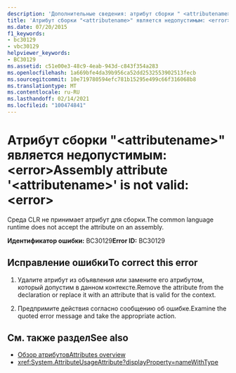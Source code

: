 ```yaml
---
description: 'Дополнительные сведения: атрибут сборки " <attributename> " является недопустимым: <error>'
title: 'Атрибут сборки "<attributename>" является недопустимым: <error>'
ms.date: 07/20/2015
f1_keywords:
- bc30129
- vbc30129
helpviewer_keywords:
- BC30129
ms.assetid: c51e00e3-48c9-4eab-943d-c843f354a283
ms.openlocfilehash: 1a669bfe4da39b956ca52dd2532553902513fecb
ms.sourcegitcommit: 10e719780594efc781b15295e499c66f316068b8
ms.translationtype: MT
ms.contentlocale: ru-RU
ms.lasthandoff: 02/14/2021
ms.locfileid: "100474841"
---
```

# <a name="assembly-attribute-attributename-is-not-valid-error"></a><span data-ttu-id="74dd7-103">Атрибут сборки "\<attributename>" является недопустимым: \<error></span><span class="sxs-lookup"><span data-stu-id="74dd7-103">Assembly attribute '\<attributename>' is not valid: \<error></span></span>

<span data-ttu-id="74dd7-104">Среда CLR не принимает атрибут для сборки.</span><span class="sxs-lookup"><span data-stu-id="74dd7-104">The common language runtime does not accept the attribute on an assembly.</span></span>

<span data-ttu-id="74dd7-105">**Идентификатор ошибки:** BC30129</span><span class="sxs-lookup"><span data-stu-id="74dd7-105">**Error ID:** BC30129</span></span>

## <a name="to-correct-this-error"></a><span data-ttu-id="74dd7-106">Исправление ошибки</span><span class="sxs-lookup"><span data-stu-id="74dd7-106">To correct this error</span></span>

1. <span data-ttu-id="74dd7-107">Удалите атрибут из объявления или замените его атрибутом, который допустим в данном контексте.</span><span class="sxs-lookup"><span data-stu-id="74dd7-107">Remove the attribute from the declaration or replace it with an attribute that is valid for the context.</span></span>

2. <span data-ttu-id="74dd7-108">Предпримите действия согласно сообщению об ошибке.</span><span class="sxs-lookup"><span data-stu-id="74dd7-108">Examine the quoted error message and take the appropriate action.</span></span>

## <a name="see-also"></a><span data-ttu-id="74dd7-109">См. также раздел</span><span class="sxs-lookup"><span data-stu-id="74dd7-109">See also</span></span>

- [<span data-ttu-id="74dd7-110">Обзор атрибутов</span><span class="sxs-lookup"><span data-stu-id="74dd7-110">Attributes overview</span></span>](../programming-guide/concepts/attributes/index.md)
- <xref:System.AttributeUsageAttribute?displayProperty=nameWithType>
